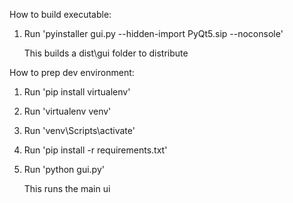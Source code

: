 How to build executable:

1. Run 'pyinstaller gui.py --hidden-import PyQt5.sip --noconsole'

   This builds a dist\gui folder to distribute


How to prep dev environment:

1. Run 'pip install virtualenv'

2. Run 'virtualenv venv'

3. Run 'venv\Scripts\activate'

4. Run 'pip install -r requirements.txt'

5. Run 'python gui.py'

   This runs the main ui
